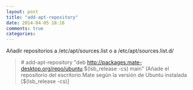 ```yaml
---
layout: post
title: "add-apt-repository"
date: 2014-04-05 18:16
comments: true
categories: 
---
```

Añadir repositorios a /etc/apt/sources.list o a /etc/apt/sources.list.d/

>\# add-apt-repository "deb http://packages.mate-desktop.org/repo/ubuntu $(lsb_release -cs) main" (Añade el repositorio del escritorio Mate según la versión de Ubuntu instalada [$(lsb_release -cs)]

